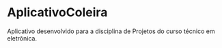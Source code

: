 # AplicativoColeira
Aplicativo desenvolvido para a disciplina de Projetos do curso técnico em eletrônica.
